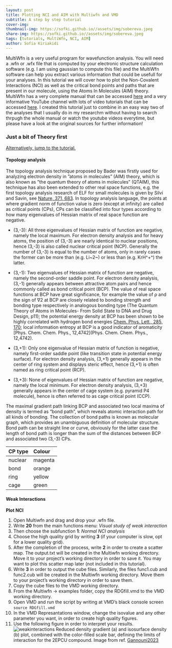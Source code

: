 ```yaml
---
layout: post
title: Plotting NCI and AIM with Multiwfn and VMD
subtitle: A step by step tutorial
cover-img: 
thumbnail-img: https://sofki.github.io//assets/img/sobereva.jpeg
share-img: https://sofki.github.io//assets/img/sobereva.jpeg
tags: [tutorials, MultiWfn, NCI, AIM]
author: Sofia Kiriakidi
---
```


MultiWfn is a very useful program for wavefunction analysis. You will need a .wfn or .wfx file that is computed by your electronic structure calculation software (e.g. I am using gaussian to compute this file) and the MultiWfn software can help you extract various information that could be usefull for your analyses. In this tutorial we will cover how to plot the Non-Covalent Interactions (NCI) as well as the critical bond points and paths that are present in our molecule, using the Atoms In Molecules (AIM) theory. MultiWfn has a very complete manual that can be accessed [here](http://sobereva.com/multiwfn/misc/Multiwfn_3.8_dev.pdf) and a very informative YouTube channel with lots of video tutorials that can be accessed [here](https://www.youtube.com/@sobereva). I created this tutorial just to combine in an easy way two of the analyses that I usually do in my researchm without having to search thrpugh the whole manual or watch the youtube videos everytime, but please have a look at the original sources for further information!

### Just a bit of Theory first ###
[Alternatively, jump to the tutorial.](#weak-interactions)
#### Topology analysis ####

The topology analysis technique proposed by Bader was firstly used for analyzing electron density in ”atoms in molecules” (AIM) theory, which is also known as ”the quantum theory of atoms in molecules” (QTAIM), this technique has also been extended to other real space functions, e.g. the first topology analysis research of ELF for small molecules is given by Silvi and Savin, see [Nature, 371, 683](https://www.nature.com/articles/371683a0). In topology analysis language, the points at where gradient norm of function value is zero (except at infinity) are called as critical points (CPs), CPs can be classified into four types according to how many eigenvalues of Hessian matrix of real space function are negative.

* (3,-3): All three eigenvalues of Hessian matrix of function are negative, namely the local maximum. For electron density analysis and for heavy atoms, the position of (3,-3) are nearly identical to nuclear positions, hence (3,-3) is also called nuclear critical point (NCP). Generally the number of (3,-3) is equal to the number of atoms, only in rarely cases the former can be more than (e.g. Li~2~) or less than (e.g. KrH^+^) the latter.

* (3,-1): Two eigenvalues of Hessian matrix of function are negative, namely the second-order saddle point. For electron density analysis, (3,-1) generally appears between attractive atom pairs and hence commonly called as bond critical point (BCP). The value of real space functions at BCP have great significance, for example the value of ρ and the sign of ∇2 at BCP are closely related to bonding strength and bonding type respectively in
analogous bonding type (The Quantum Theory of Atoms in Molecules- From Solid State to DNA and Drug Design, p11); the potential energy density at BCP has been shown to be highly correlated with hydrogen bond energies [Chem. Phys. Lett., 285, 170](https://www.sciencedirect.com/science/article/pii/S0009261499000718); local information entropy at BCP is a good indicator of aromaticity [Phys. Chem. Chem. Phys., 12,4742](Phys. Chem. Chem. Phys., 12,4742).

* (3,+1): Only one eigenvalue of Hessian matrix of function is negative, namely first-order saddle point (like transition state in potential energy surface). For electron density analysis, (3,+1) generally appears in the
center of ring system and displays steric effect, hence (3,+1) is often named as ring critical point (RCP).

* (3,+3): None of eigenvalues of Hessian matrix of function are negative, namely the local minimum. For electron density analysis, (3,+3) generally appears in the center of cage system (e.g. pyramid P4 molecule), hence is
often referred to as cage critical point (CCP).

The maximal gradient path linking BCP and associated two local maxima of density is termed as “bond path”, which reveals atomic interaction path for all kinds of bonding. The collection of bond paths is known as molecular graph, which provides an unambiguous definition of molecular structure. Bond path can be straight line or curve, obviously for the latter case the length of bond
path is longer than the sum of the distances between BCP and associated two (3,-3) CPs.

| CP type | Colour | 
| :------ |:--- |
| nuclear | magenta | 
| bond | orange | 
| ring | yellow |
| cage | green | 

#### Weak Interactions ####

**Plot NCI**

1. Open Multiwfn and drag and drop your .wfn file.   
2. Write **20** from the main functions menu: *Visual study of weak interaction*
3. Then choose the subfunction **1**: *Normal NCI analysis*
4. Choose the high quality grid by writing **3** (if your computer is slow, opt for a lower quality grid).
5. After the completion of the process, write **2** in order to create a scatter map. The output.txt will be created in the Multiwfn working directory. Move it to your project’s working directory in order to save it. You may want to plot this scatter map later (not included in this tutorial).
6. Write **3** in order to output the cube files. Similarly, the files func1.cub and func2.cub will be created in the Multiwfn working directory. Move them to your project’s working directory in order to save them.
7. Copy the cube files to the VMD working directory.
8. From the Multiwfn → examples folder, copy the RDGfill.vmd to the VMD working directory.
9. Open VMD and run the script by writing at VMD’s black console screen        
          ```
           source RDGfill.vmd
          ```
10. In the VMD Represantations window, change the isovalue and any other parameter you want, in order to create high quality figures. 
11. Use the following figure in order to interpret your results.
  ![weakinteractions](https://sofki.github.io//assets/images/weak.jpeg)
Reduced density gradient (a) and isosurface density (b) plot, combined with the color-filled scale bar, defining the limits of interaction for the 2EPCU compound. Image from ref. [Gannouni2023](https://pubs.acs.org/doi/full/10.1021/acsomega.2c07389)
